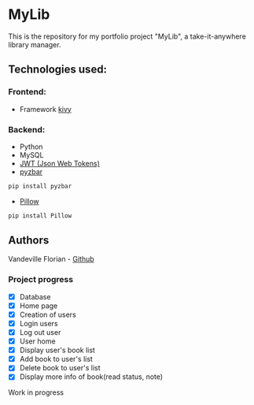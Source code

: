 # MyLib
This is the repository for my portfolio project "MyLib", a take-it-anywhere library manager.

## Technologies used:
### Frontend:
* Framework [kivy](https://kivy.org/)

### Backend:
* Python
* MySQL
* [JWT (Json Web Tokens)](https://jwt.io/introduction)
* [pyzbar](https://pypi.org/project/pyzbar/)
```bash
pip install pyzbar
```
* [Pillow](https://pillow.readthedocs.io/en/stable/index.html)
```bash
pip install Pillow
```

## Authors
Vandeville Florian - [Github](https://github.com/VandevilleF)


### Project progress
- [x] Database
- [x] Home page
- [x] Creation of users
- [x] Login users
- [x] Log out user
- [x] User home
- [x] Display user's book list
- [x] Add book to user's list
- [x] Delete book to user's list
- [x] Display more info of book(read status, note)

Work in progress
